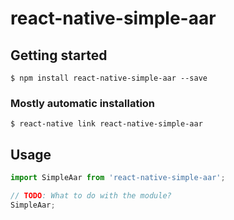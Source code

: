 # react-native-simple-aar

## Getting started

`$ npm install react-native-simple-aar --save`

### Mostly automatic installation

`$ react-native link react-native-simple-aar`

## Usage
```javascript
import SimpleAar from 'react-native-simple-aar';

// TODO: What to do with the module?
SimpleAar;
```
